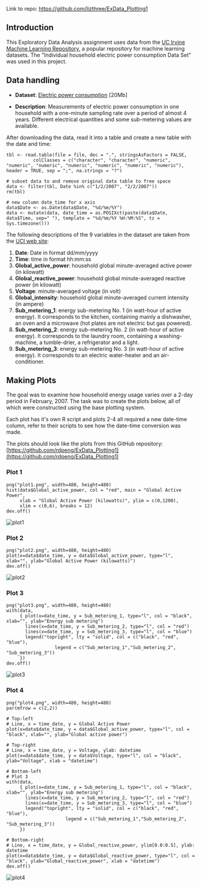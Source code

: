 Link to repo: https://github.com/lizthree/ExData_Plotting1

## Introduction

This Exploratory Data Analysis assignment uses data from
the <a href="http://archive.ics.uci.edu/ml/">UC Irvine Machine
Learning Repository</a>, a popular repository for machine learning
datasets. The "Individual household
electric power consumption Data Set" was used in this project.

## Data handling

* <b>Dataset</b>: <a href="https://d396qusza40orc.cloudfront.net/exdata%2Fdata%2Fhousehold_power_consumption.zip">Electric power consumption</a> [20Mb]

* <b>Description</b>: Measurements of electric power consumption in
one household with a one-minute sampling rate over a period of almost
4 years. Different electrical quantities and some sub-metering values
are available.

After downloading the data, read it into a table and create a new table with the date and time: 
```
tbl <- read.table(file = file, dec = ".", stringsAsFactors = FALSE, 
          colClasses = c("character", "character", "numeric", "numeric", "numeric", "numeric", "numeric", "numeric", "numeric"), header = TRUE, sep = ";", na.strings = "?")

# subset data to and remove original data table to free space
data <- filter(tbl, Date %in% c("1/2/2007", "2/2/2007"))
rm(tbl)

# new column date_time for x axis
data$Date <- as.Date(data$Date, "%d/%m/%Y")
data <- mutate(data, date_time = as.POSIXct(paste(data$Date, data$Time, sep=" "), template = "%d/%m/%Y %H:%M:%S", tz = Sys.timezone()))

```

The following descriptions of the 9 variables in the dataset are taken
from
the <a href="https://archive.ics.uci.edu/ml/datasets/Individual+household+electric+power+consumption">UCI
web site</a>:

<ol>
<li><b>Date</b>: Date in format dd/mm/yyyy </li>
<li><b>Time</b>: time in format hh:mm:ss </li>
<li><b>Global_active_power</b>: household global minute-averaged active power (in kilowatt) </li>
<li><b>Global_reactive_power</b>: household global minute-averaged reactive power (in kilowatt) </li>
<li><b>Voltage</b>: minute-averaged voltage (in volt) </li>
<li><b>Global_intensity</b>: household global minute-averaged current intensity (in ampere) </li>
<li><b>Sub_metering_1</b>: energy sub-metering No. 1 (in watt-hour of active energy). It corresponds to the kitchen, containing mainly a dishwasher, an oven and a microwave (hot plates are not electric but gas powered). </li>
<li><b>Sub_metering_2</b>: energy sub-metering No. 2 (in watt-hour of active energy). It corresponds to the laundry room, containing a washing-machine, a tumble-drier, a refrigerator and a light. </li>
<li><b>Sub_metering_3</b>: energy sub-metering No. 3 (in watt-hour of active energy). It corresponds to an electric water-heater and an air-conditioner.</li>
</ol>

## Making Plots

The goal was to examine how household energy usage
varies over a 2-day period in February, 2007. The task was to
create the plots below, all of which were constructed
using the base plotting system.

Each plot has it's own R script and plots 2-4 all required a new date-time column, refer to their scripts to see how the date-time conversion was made.

The plots should look like the plots from this GitHub repository:
[https://github.com/rdpeng/ExData_Plotting1](https://github.com/rdpeng/ExData_Plotting1)


### Plot 1

```
png("plot1.png", width=480, height=480)
hist(data$Global_active_power, col = "red", main = "Global Active Power", 
     xlab = "Global Active Power (kilowatts)", ylim = c(0,1200), 
     xlim = c(0,6), breaks = 12)
dev.off()
```

![plot1](plot1.png) 


### Plot 2

```
png("plot2.png", width=480, height=480)
plot(x=data$date_time, y = data$Global_active_power, type="l", xlab="", ylab="Global Active Power (kilowatts)")
dev.off()
```

![plot2](plot2.png) 


### Plot 3

```
png("plot3.png", width=480, height=480)
with(data, 
     { plot(x=date_time, y = Sub_metering_1, type="l", col = "black", xlab="", ylab="Energy sub metering")
       lines(x=date_time, y = Sub_metering_2, type="l", col = "red")
       lines(x=date_time, y = Sub_metering_3, type="l", col = "blue")
       legend("topright", lty = "solid", col = c("black", "red", "blue"), 
                  legend = c("Sub_metering_1","Sub_metering_2", "Sub_metering_3"))
     })
dev.off()
```

![plot3](plot3.png) 


### Plot 4

```
png("plot4.png", width=480, height=480)
par(mfrow = c(2,2))

# Top-left
# Line, x = time_date, y = Global Active Power
plot(x=data$date_time, y = data$Global_active_power, type="l", col = "black", xlab="", ylab="Global active power")

# Top-right
# Line, x = time_date, y = Voltage, ylab: datetime
plot(x=data$date_time, y = data$Voltage, type="l", col = "black", ylab="Voltage", xlab = "datetime")

# Bottom-left
# Plot 3
with(data, 
     { plot(x=date_time, y = Sub_metering_1, type="l", col = "black", xlab="", ylab="Energy sub metering")
       lines(x=date_time, y = Sub_metering_2, type="l", col = "red")
       lines(x=date_time, y = Sub_metering_3, type="l", col = "blue")
       legend("topright", lty = "solid", col = c("black", "red", "blue"), 
                      legend = c("Sub_metering_1","Sub_metering_2", "Sub_metering_3"))
     })

# Bottom-right
# Line, x = time_date, y = Global_reactive_power, ylim[0.0:0.5], ylab: datetime
plot(x=data$date_time, y = data$Global_reactive_power, type="l", col = "black", ylab="Global_reactive_power", xlab = "datetime")
dev.off()
```

![plot4](plot4.png) 

